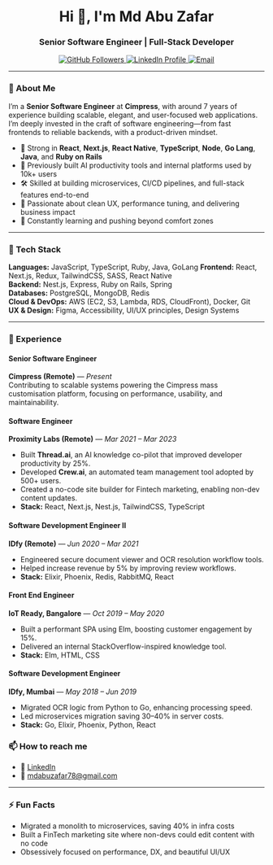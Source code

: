 <h1 align="center">Hi 👋, I'm Md Abu Zafar</h1>
<h3 align="center">Senior Software Engineer | Full-Stack Developer</h3>

<p align="center">
  <a href="https://github.com/mdaz78" target="_blank">
    <img src="https://img.shields.io/github/followers/mdaz78?label=Follow&style=social" alt="GitHub Followers" />
  </a>
  <a href="https://linkedin.com/in/mdaz78" target="_blank">
    <img src="https://img.shields.io/badge/LinkedIn-mdaz78-blue?style=flat&logo=linkedin" alt="LinkedIn Profile" />
  </a>
  <a href="mailto:mdabuzafar78@gmail.com">
    <img src="https://img.shields.io/badge/email-mdabuzafar78%40gmail.com-red?style=flat&logo=gmail" alt="Email" />
  </a>
</p>

---

### 🚀 About Me

I’m a **Senior Software Engineer** at **Cimpress**, with around 7 years of experience building scalable, elegant, and user-focused web applications. I’m deeply invested in the craft of software engineering—from fast frontends to reliable backends, with a product-driven mindset.

- 🧠 Strong in **React**, **Next.js**, **React Native**, **TypeScript**, **Node**, **Go Lang**, **Java**, and **Ruby on Rails**
- 🔭 Previously built AI productivity tools and internal platforms used by 10k+ users
- 🛠 Skilled at building microservices, CI/CD pipelines, and full-stack features end-to-end
- 🎯 Passionate about clean UX, performance tuning, and delivering business impact
- 🌱 Constantly learning and pushing beyond comfort zones

---

### 🧰 Tech Stack

**Languages:** JavaScript, TypeScript, Ruby, Java, GoLang
**Frontend:** React, Next.js, Redux, TailwindCSS, SASS, React Native  
**Backend:** Nest.js, Express, Ruby on Rails, Spring  
**Databases:** PostgreSQL, MongoDB, Redis  
**Cloud & DevOps:** AWS (EC2, S3, Lambda, RDS, CloudFront), Docker, Git  
**UX & Design:** Figma, Accessibility, UI/UX principles, Design Systems

---

### 💼 Experience

#### Senior Software Engineer  
**Cimpress (Remote)** — *Present*  
Contributing to scalable systems powering the Cimpress mass customisation platform, focusing on performance, usability, and maintainability.

#### Software Engineer  
**Proximity Labs (Remote)** — *Mar 2021 – Mar 2023*  
- Built **Thread.ai**, an AI knowledge co-pilot that improved developer productivity by 25%.  
- Developed **Crew.ai**, an automated team management tool adopted by 500+ users.  
- Created a no-code site builder for Fintech marketing, enabling non-dev content updates.  
- **Stack:** React, Next.js, Nest.js, TailwindCSS, TypeScript

#### Software Development Engineer II  
**IDfy (Remote)** — *Jun 2020 – Mar 2021*  
- Engineered secure document viewer and OCR resolution workflow tools.  
- Helped increase revenue by 5% by improving review workflows.  
- **Stack:** Elixir, Phoenix, Redis, RabbitMQ, React

#### Front End Engineer  
**IoT Ready, Bangalore** — *Oct 2019 – May 2020*  
- Built a performant SPA using Elm, boosting customer engagement by 15%.  
- Delivered an internal StackOverflow-inspired knowledge tool.  
- **Stack:** Elm, HTML, CSS

#### Software Development Engineer  
**IDfy, Mumbai** — *May 2018 – Jun 2019*  
- Migrated OCR logic from Python to Go, enhancing processing speed.  
- Led microservices migration saving 30–40% in server costs.  
- **Stack:** Go, Elixir, Phoenix, Python, React


### 📫 How to reach me

- 💼 [LinkedIn](https://linkedin.com/in/mdaz78)  
- 📧 mdabuzafar78@gmail.com  

---

### ⚡ Fun Facts

- Migrated a monolith to microservices, saving 40% in infra costs  
- Built a FinTech marketing site where non-devs could edit content with no code  
- Obsessively focused on performance, DX, and beautiful UI/UX
